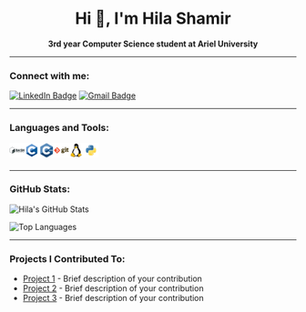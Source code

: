<div align="center">
  
# Hi 👋, I'm Hila Shamir
  
**3rd year Computer Science student at Ariel University**

</div>

---

### Connect with me:
[![LinkedIn Badge](https://img.shields.io/badge/LinkedIn-blue?style=for-the-badge&logo=linkedin&logoColor=white)](https://www.linkedin.com/in/hila-shamir-6b5b2a274)
[![Gmail Badge](https://img.shields.io/badge/-hila.shamir99@gmail.com-c14438?style=for-the-badge&logo=Gmail&logoColor=white)](mailto:hila.shamir99@gmail.com)

---

### Languages and Tools:
<img align="left" alt="Bash" width="26px" src="https://raw.githubusercontent.com/github/explore/main/topics/bash/bash.png" />
<img align="left" alt="C" width="26px" src="https://raw.githubusercontent.com/github/explore/main/topics/c/c.png" />
<img align="left" alt="C++" width="26px" src="https://raw.githubusercontent.com/github/explore/main/topics/cpp/cpp.png" />
<img align="left" alt="Git" width="26px" src="https://raw.githubusercontent.com/github/explore/main/topics/git/git.png" />
<img align="left" alt="Linux" width="26px" src="https://raw.githubusercontent.com/github/explore/main/topics/linux/linux.png" />
<img align="left" alt="Python" width="26px" src="https://raw.githubusercontent.com/github/explore/main/topics/python/python.png" />

<br />
<br />

---

### GitHub Stats:
![Hila's GitHub Stats](https://github-readme-stats.vercel.app/api?username=hila1999&show_icons=true&hide_border=true&title_color=white&icon_color=white&text_color=white&bg_color=000000)

![Top Languages](https://github-readme-stats.vercel.app/api/top-langs/?username=hila1999&layout=compact&hide_border=true&title_color=white&icon_color=white&text_color=white&bg_color=000000)

---

### Projects I Contributed To:
- [Project 1](https://github.com/friendusername/project1) - Brief description of your contribution
- [Project 2](https://github.com/friendusername/project2) - Brief description of your contribution
- [Project 3](https://github.com/friendusername/project3) - Brief description of your contribution

